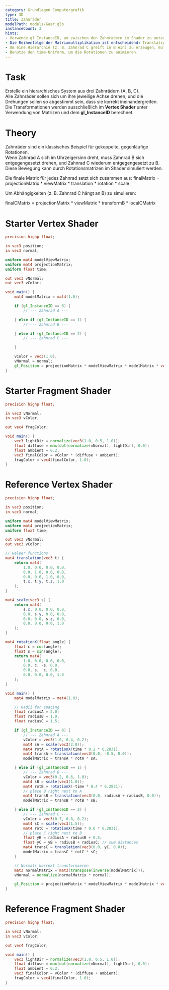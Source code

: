 ```yaml
---
category: Grundlagen Computergrafik
type: 3D
title: Zahnräder
modelPath: models/Gear.glb
instanceCount: 3
hints:
- Verwende gl_InstanceID, um zwischen den Zahnrädern im Shader zu unterscheiden.
- Die Reihenfolge der Matrixmultiplikation ist entscheidend: Translation * Rotation * Skalierung wendet die Skalierung zuerst an.
- Um eine Hierarchie (z. B. Zahnrad C greift in B ein) zu erzeugen, multipliziere die Transformationen der Zahnräder abhängig voneinander.
- Benutze den time-Uniform, um die Rotationen zu animieren.
---
```


# Task
Erstelle ein hierarchisches System aus drei Zahnrädern (A, B, C).  
Alle Zahnräder sollen sich um ihre jeweilige Achse drehen, und die Drehungen sollen so abgestimmt sein, dass sie korrekt ineinandergreifen.  
Die Transformationen werden ausschließlich im **Vertex Shader** unter Verwendung von Matrizen und dem **gl_InstanceID** berechnet.

# Theory
Zahnräder sind ein klassisches Beispiel für gekoppelte, gegenläufige Rotationen.  
Wenn Zahnrad A sich im Uhrzeigersinn dreht, muss Zahnrad B sich entgegengesetzt drehen, und Zahnrad C wiederum entgegengesetzt zu B.  
Diese Bewegung kann durch Rotationsmatrizen im Shader simuliert werden.

Die finale Matrix für jedes Zahnrad setzt sich zusammen aus: finalMatrix = projectionMatrix * viewMatrix * translation * rotation * scale

Um Abhängigkeiten (z. B. Zahnrad C hängt an B) zu simulieren:

finalCMatrix = projectionMatrix * viewMatrix * transformB * localCMatrix


# Starter Vertex Shader
```glsl
precision highp float;

in vec3 position;
in vec3 normal;

uniform mat4 modelViewMatrix;
uniform mat4 projectionMatrix;
uniform float time;

out vec3 vNormal;
out vec3 vColor;

void main() {
    mat4 modelMatrix = mat4(1.0);

    if (gl_InstanceID == 0) {
        // --- Zahnrad A ---

    } else if (gl_InstanceID == 1) {
        // --- Zahnrad B ---

    } else if (gl_InstanceID == 2) {
        // --- Zahnrad C ---

    }

    vColor = vec3(1.0);
    vNormal = normal;
    gl_Position = projectionMatrix * modelViewMatrix * modelMatrix * vec4(position, 1.0);
}
```

# Starter Fragment Shader
```glsl
precision highp float;

in vec3 vNormal;
in vec3 vColor;

out vec4 fragColor;

void main() {
    vec3 lightDir = normalize(vec3(1.0, 0.5, 1.0));
    float diffuse = max(dot(normalize(vNormal), lightDir), 0.0);
    float ambient = 0.2;
    vec3 finalColor = vColor * (diffuse + ambient);
    fragColor = vec4(finalColor, 1.0);
}
```

# Reference Vertex Shader
```glsl
precision highp float;

in vec3 position;
in vec3 normal;

uniform mat4 modelViewMatrix;
uniform mat4 projectionMatrix;
uniform float time;

out vec3 vNormal;
out vec3 vColor;

// Helper functions
mat4 translation(vec3 t) {
    return mat4(
        1.0, 0.0, 0.0, 0.0,
        0.0, 1.0, 0.0, 0.0,
        0.0, 0.0, 1.0, 0.0,
        t.x, t.y, t.z, 1.0
    );
}

mat4 scale(vec3 s) {
    return mat4(
        s.x, 0.0, 0.0, 0.0,
        0.0, s.y, 0.0, 0.0,
        0.0, 0.0, s.z, 0.0,
        0.0, 0.0, 0.0, 1.0
    );
}

mat4 rotationX(float angle) {
    float c = cos(angle);
    float s = sin(angle);
    return mat4(
        1.0, 0.0, 0.0, 0.0,
        0.0, c, -s, 0.0,
        0.0, s,  c, 0.0,
        0.0, 0.0, 0.0, 1.0
    );
}

void main() {
    mat4 modelMatrix = mat4(1.0);

    // Radii for spacing
    float radiusA = 2.0;
    float radiusB = 1.0;
    float radiusC = 1.5;

    if (gl_InstanceID == 0) {
        // --- Zahnrad A ---
        vColor = vec3(1.0, 0.4, 0.2);
        mat4 sA = scale(vec3(2.0));
        mat4 rotA = rotationX(time * 0.2 * 6.2831);
        mat4 transA = translation(vec3(0.0, -0.5, 0.0));
        modelMatrix = transA * rotA * sA;

    } else if (gl_InstanceID == 1) {
        // --- Zahnrad B ---
        vColor = vec3(0.2, 0.6, 1.0);
        mat4 sB = scale(vec3(1.0));
        mat4 rotB = rotationX(-time * 0.4 * 6.2831);
        // place B right next to A
        mat4 transB = translation(vec3(0.0, radiusA + radiusB, 0.0));
        modelMatrix = transB * rotB * sB;

    } else if (gl_InstanceID == 2) {
        // --- Zahnrad C ---
        vColor = vec3(0.7, 0.8, 0.2);
        mat4 sC = scale(vec3(1.5));
        mat4 rotC = rotationX(time * 0.6 * 6.2831);
        // place C right next to B
        float yB = radiusA + radiusB + 0.5;
        float yC = yB + radiusB + radiusC; // sum distances
        mat4 transC = translation(vec3(0.0, yC, 0.0));
        modelMatrix = transC * rotC * sC;
    }

    // Normals korrekt transformieren
    mat3 normalMatrix = mat3(transpose(inverse(modelMatrix)));
    vNormal = normalize(normalMatrix * normal);

    gl_Position = projectionMatrix * modelViewMatrix * modelMatrix * vec4(position, 1.0);
}
```

# Reference Fragment Shader
```glsl
precision highp float;

in vec3 vNormal;
in vec3 vColor;

out vec4 fragColor;

void main() {
    vec3 lightDir = normalize(vec3(1.0, 0.5, 1.0));
    float diffuse = max(dot(normalize(vNormal), lightDir), 0.0);
    float ambient = 0.2;
    vec3 finalColor = vColor * (diffuse + ambient);
    fragColor = vec4(finalColor, 1.0);
}
```